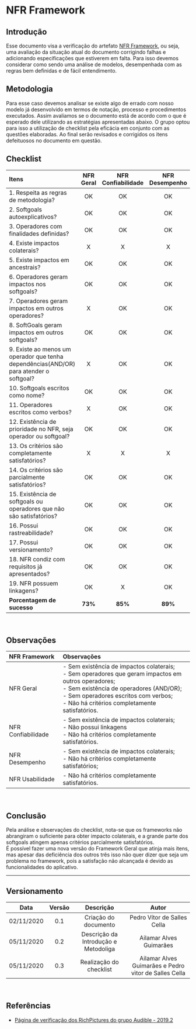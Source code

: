 # NFR Framework

## Introdução

Esse documento visa a verificação do artefato [NFR Framework](https://requisitos-de-software.github.io/2020.1-Mia-Ajuda/#/pages/modeling/framework/framework), ou seja, uma avaliação da situação atual do documento corrigindo falhas e adicionando especificações que estiverem em falta. Para isso devemos considerar como sendo uma análise de modelos, desempenhada com as regras bem definidas e de fácil entendimento.

## Metodologia

Para esse caso devemos analisar se existe algo de errado com nosso modelo já desenvolvido em termos de notação, processo e procedimentos executados. Assim avaliamos se o documento está de acordo com o que é esperado dele utilizando as estratégias apresentadas abaixo. O grupo optou para isso a utilização de checklist pela eficácia em conjunto com as questões elaboradas. Ao final serão revisados e corrigidos os itens defeituosos no documento em questão.

## Checklist

|Itens|NFR Geral|NFR Confiabilidade|NFR Desempenho|NFR Usabilidade|
|:-|:-:|:-:|:-:|:-:|
|1. Respeita as regras de metodologia?|OK|OK|OK|OK|
|2. Softgoals autoexplicativos?|OK|OK|OK|OK|
|3. Operadores com finalidades definidas?|OK|OK|OK|OK|
|4. Existe impactos colaterais?|X|X|X|OK|
|5. Existe impactos em ancestrais?|OK|OK|OK|OK|
|6. Operadores geram impactos nos softgoals?|OK|OK|OK|OK|
|7. Operadores geram impactos em outros operadores?|X|OK|OK|OK|
|8. SoftGoals geram impactos em outros softgoals?|OK|OK|OK|OK|
|9. Existe ao menos um operador que tenha dependências(AND/OR) para atender o softgoal?|X|OK|OK|OK|
|10. Softgoals escritos como nome?|OK|OK|OK|OK|
|11. Operadores escritos como verbos?|X|OK|OK|OK|
|12. Existência de prioridade no NFR, seja operador ou softgoal?|OK|OK|OK|OK|
|13. Os critérios são completamente satisfatórios?|X|X|X|X|
|14. Os critérios são parcialmente satisfatórios?|OK|OK|OK|OK|
|15. Existência de softgoals ou operadores que não são satisfatórios?|OK|OK|OK|OK|
|16. Possui rastreabilidade?|OK|OK|OK|OK|
|17. Possui versionamento?|OK|OK|OK|OK|
|18. NFR condiz com requisitos já apresentados?|OK|OK|OK|OK|
|19. NFR possuem linkagens?|OK|X|OK|OK|
|**Porcentagem de sucesso**|**73%**|**85%**|**89%**|**95%**|

<br>

## Observações

|NFR Framework|Observações|
|:-|:-|
|NFR Geral|- Sem existência de impactos colaterais;<br>- Sem operadores que geram impactos em outros operadores;<br>- Sem existência de operadores (AND/OR);<br>- Sem operadores escritos com verbos;<br>- Não há critérios completamente satisfatórios.|
|NFR Confiabilidade|- Sem existência de impactos colaterais;<br>- Não possui linkagens<br>- Não há critérios completamente satisfatórios.|
|NFR Desempenho|- Sem existência de impactos colaterais;<br>- Não há critérios completamente satisfatórios;|
|NFR Usabilidade|- Não há critérios completamente satisfatórios.|

<br>

## Conclusão

 Pela análise e observações do checklist, nota-se que os frameworks não abrangiram o suficiente para obter impacto colaterais, e a grande parte dos softgoals atingem apenas critérios parcialmente satisfatórios.  
 É possível fazer uma nova versão do Framework Geral que atinja mais itens, mas apesar das deficiência dos outros três isso não quer dizer que seja um problema no framework, pois a satisfação não alcançada é devido as funcionalidades do aplicativo.

---

## Versionamento

|Data|Versão|Descrição|Autor|
|:-:|:-:|:-:|:-:|
|02/11/2020|0.1|Criação do documento|Pedro Vítor de Salles Cella|
|05/11/2020|0.2|Descrição da Introdução e Metodoliga |Ailamar Alves Guimarães|
|05/11/2020|0.3|Realização do checklist |Ailamar Alves Guimarães e Pedro vìtor de Salles Cella|

<br/>

## Referências

- [Página de verificação dos RichPictures do grupo Audible - 2019.2](https://requisitos-de-software.github.io/2019.2-Audible/verificacao_nfr/)